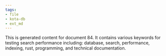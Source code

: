 ```yaml
---
tags:
- file
- kota-db
- ext_md
---
```

This is generated content for document 84. It contains various keywords for testing search performance including: database, search, performance, indexing, rust, programming, and technical documentation.